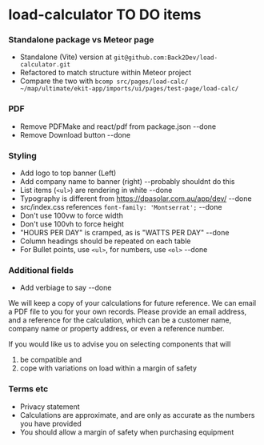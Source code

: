 # load-calculator TO DO items

### Standalone package vs Meteor page

- Standalone (Vite) version at `git@github.com:Back2Dev/load-calculator.git`
- Refactored to match structure within Meteor project
- Compare the two with `bcomp src/pages/load-calc/ ~/map/ultimate/ekit-app/imports/ui/pages/test-page/load-calc/`

### PDF

- Remove PDFMake and react/pdf from package.json --done
- Remove Download button --done

### Styling

- Add logo to top banner (Left)
- Add company name to banner (right) --probably shouldnt do this
- List items (`<ul>`) are rendering in white --done
- Typography is different from https://dpasolar.com.au/app/dev/ --done
- src/index.css references `font-family: 'Montserrat';` --done
- Don't use 100vw to force width
- Don't use 100vh to force height
- "HOURS PER DAY" is cramped, as is "WATTS PER DAY" --done
- Column headings should be repeated on each table
- For Bullet points, use `<ul>`, for numbers, use `<ol>` --done

### Additional fields

- Add verbiage to say --done

We will keep a copy of your calculations for future reference. We can email a PDF file to you for your own records. Please provide an email address, and a reference for the calculation, which can be a customer name, company name or property address, or even a reference number. 

If you would like us to advise you on selecting components that will

1. be compatible and
2. cope with variations on load within a margin of safety

### Terms etc

- Privacy statement
- Calculations are approximate, and are only as accurate as the numbers you have provided
- You should allow a margin of safety when purchasing equipment
